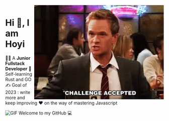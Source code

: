 <img align="right" alt="GIF" src="./ezgif-7-c1922dccff1f.gif" />

# Hi 👋, I am Hoyi

💁‍♀️ A **Junior Fullstack Developer** 
🚀 Self-learning Rust and GO
✍ Goal of 2023 : write more and keep improving
❤️ on the way of mastering Javascript

<img alt="GIF" width="100" height="100" src="./ezgif.com-gif-maker.gif" />
Welcome to my GitHub 💻




